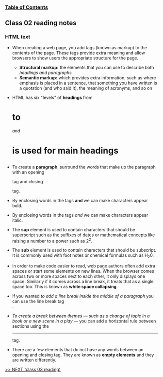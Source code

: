
### [Table of Contents](https://wondwosentsige.github.io/reading-notes/Code-201/Home)

## Class 02 reading notes

### HTML text

- When creating a web page, you add tags (known as markup) to the contents of the page. These tags provide extra meaning and allow browsers to show users the appropriate structure for the page.

    - __Structural markup:__ the elements that you can use to describe both *headings and paragraphs*
    - __Semantic markup:__ which provides extra information; such as where emphasis is placed in a sentence, that something you have written is a quotation (and who said it), the meaning of acronyms, and so on

- HTML has six "levels" of __headings__ from <h1> to <h6> and <h1> is used for main headings

- To create a __paragraph__, surround the words that make up the paragraph with an opening <p> tag and closing </p> tag.

- By enclosing words in the tags <b> and </b> we can make characters appear bold.

- By enclosing words in the tags <i> and </i> we can make characters appear italic.

- The __sup__ element is used to contain characters that should be superscript such as the suffixes of dates or mathematical concepts like raising a number to a power such as 2<sup>2</sup>.

- The __sub__ element is used to contain characters that should be subscript. It is commonly used with foot notes or chemical formulas such as H<sub>2</sub>0.

- In order to make code easier to read, web page authors often add extra spaces or start some elements on new lines. When the browser comes across two or more spaces next to each other, it only displays one space. Similarly if it comes across a line break, it treats that as a single space too. This is known as <b>white space collapsing</b>.

- If you wanted <i>to add a line break inside the middle of a paragraph</i> you can use the line break tag <br />.

- <i>To create a break between themes — such as a change of topic in a book or a new scene in a play</i> — you can add a horizontal rule between sections using the <hr /> tag.

- There are a few elements that do not have any words between an opening and closing tag. They are known as __empty elements__ and they are written differently.


























[>> NEXT (class 03 reading)](https://wondwosentsige.github.io/reading-notes/Code-201/class-03)


